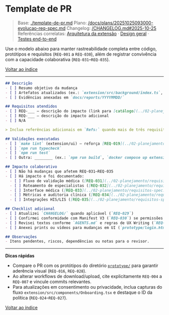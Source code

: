 <!-- req/07-contribuicao/template-de-pr.md -->
# Template de PR

> Base: [./template-de-pr.md](./template-de-pr.md)
> Plano: [/docs/plans/20251025093000-evolucao-req-spec.md](/docs/plans/20251025093000-evolucao-req-spec.md)
> Changelog: [/CHANGELOG.md#2025-10-25](/CHANGELOG.md#2025-10-25)
> Referências correlatas: [Arquitetura da extensão](/req/01-arquitetura/arquitetura-da-extensao-spec.md) · [Design geral](/req/02-design/design-geral-spec.md) · [Testes end-to-end](/req/04-testes-e-validacao/testes-end-to-end-spec.md)

Use o modelo abaixo para manter rastreabilidade completa entre código, protótipos e requisitos (`REQ-001` a `REQ-030`), além de registrar convivência com a capacidade colaborativa (`REQ-031`–`REQ-035`).

[Voltar ao índice](README-spec.md)

---

```markdown
## Descrição
- [ ] Resumo objetivo da mudança
- [ ] Artefatos atualizados (ex.: `extension/src/background/index.ts`, `ui/src/Dashboard.tsx`, `prototype/*.html`)
- [ ] Evidências anexadas em `docs/reports/YYYYMMDD/`

## Requisitos atendidos
- [ ] REQ-___ — descrição do impacto (link para [catálogo](../02-planejamento/requisitos-spec.md#req-___))
- [ ] REQ-___ — descrição do impacto adicional
- [ ] N/A

> Inclua referências adicionais em `Refs:` quando mais de três requisitos forem afetados.

## Validações executadas
- [ ] `make lint` (extension/ui) — reforça [REQ-019](../02-planejamento/requisitos-spec.md#req-019)
- [ ] `npm run typecheck`
- [ ] `npm run test`
- [ ] Outra: ________ (ex.: `npm run build`, `docker compose up extension`)

## Impacto colaborativo
- [ ] Não há mudanças que afetem REQ-031–REQ-035
- [ ] Há impacto e foi documentado:
  - [ ] Fluxo de validação médica ([REQ-031](../02-planejamento/requisitos-spec.md#req-031))
  - [ ] Roteamento de especialistas ([REQ-032](../02-planejamento/requisitos-spec.md#req-032))
  - [ ] Interface médica ([REQ-033](../02-planejamento/requisitos-spec.md#req-033))
  - [ ] Métricas e auditoria clínica ([REQ-034](../02-planejamento/requisitos-spec.md#req-034))
  - [ ] Integrações HIS/LIS ([REQ-035](../02-planejamento/requisitos-spec.md#req-035))

## Checklist adicional
- [ ] Atualizei `CHANGELOG/` quando aplicável (`REQ-029`)
- [ ] Confirmei conformidade com Manifest V3 (`REQ-030`) se permissões mudarem
- [ ] Revisei textos conforme `AGENTS.md` e regras de UX Writing (`REQ-016`, `REQ-028`)
- [ ] Anexei prints ou vídeos para mudanças em UI (`prototype/login.html`, `ui/src/components/dashboard/DashboardOverview.tsx`)

## Observações
- Itens pendentes, riscos, dependências ou notas para o revisor.
```

---

**Dicas rápidas**
- Compare o PR com os protótipos do diretório [`prototype/`](../../prototype/) para garantir aderência visual (`REQ-016`, `REQ-028`).
- Ao alterar workflows de download/upload, cite explicitamente `REQ-004` a `REQ-007` e vincule commits relevantes.
- Para atualizações em consentimento ou privacidade, inclua capturas do fluxo `extension/src/components/Onboarding.tsx` e destaque o ID da política (`REQ-024`–`REQ-027`).

[Voltar ao índice](README-spec.md)
